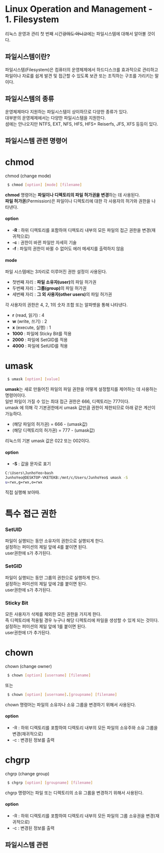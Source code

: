 # Linux Operation and Management - 1. Filesystem
리눅스 운영과 관리 첫 번째 시간~~강의도 아니고~~에는 파일시스템에 대해서 알아볼 것이다.

## 파일시스템이란?
파일시스템(Filesystem)은 컴퓨터의 운영체제에서 하드디스크를 효과적으로 관리하고 파일이나 자료를 쉽게 발견 및 접근할 수 있도록 보관 또는 조직하는 구조를 가리키는 말이다.</br>

## 파일시스템의 종류
운영체제마다 지원하는 파일시스템이 상이하므로 다양한 종류가 있다.</br>대부분의 운영체제에서는 다양한 파일시스템을 지원한다.</br>
셤에는 안나오지만 NTFS, EXT, NFS, HFS, HFS+ Reiserfs, JFS, XFS 등등이 있다.

## 파일시스템 관련 명령어

# chmod
chmod (change mode)
```bash
 $ chmod [option] [mode] [filename]
```
<strong>chmod</strong> 명령어는 <strong>파일이나 디렉토리의 파일 허가권을 변경</strong>하는 데 사용된다.</br>
<strong>파일 허가권</strong>(Permission)은 파일이나 디렉토리에 대한 각 사용자의 허가와 권한을 나타낸다.</br>

#### option

- <strong>-R</strong> : 하위 디렉토리를 포함하여 디렉토리 내부의 모든 파일의 접근 권한을 변경(재귀적으로)
- <strong>-c</strong> : 권한이 바뀐 파일만 자세히 기술
- <strong>-f</strong> : 파일의 권한이 바뀔 수 없어도 에러 메세지를 출력하지 않음

#### mode
파일 시스템에는 3자리로 이루어진 권한 설정이 사용된다.

- 첫번째 자리 : <strong>파일 소유자(user)</strong>의 파일 허가권
- 두번째 자리 : <strong>그룹(group)</strong>의 파일 허가권
- 세번째 자리 : <strong>그 외 사용자(other users)</strong>의 파일 허가권

각 사용자의 권한은 4, 2, 1의 숫자 조합 또는 알파벳을 통해 나타낸다.

- <strong>r</strong> (read, 읽기) : 4
- <strong>w</strong> (write, 쓰기) : 2
- <strong>x</strong> (execute, 실행) : 1
- <strong>1000</strong> : 파일에 Sticky Bit를 적용
- <strong>2000</strong> : 파일에 SetGID를 적용
- <strong>4000</strong> : 파일에 SetUID를 적용

# umask
```bash
 $ umask [option] [value]
```
<strong>umask</strong>는 새로 만들어진 파일의 파일 권한을 어떻게 설정할지를 제어하는 데 사용하는 명령어이다.</br>
일반 파일이 가질 수 있는 최대 접근 권한은 666, 디렉토리는 777이다. </br>
umask 에 의해 각 기본권한에서 umask 값만큼 권한이 제한되므로 아래 같은 계산이 가능하다.</br>

- (해당 파일의 허가권) = 666 - (umask값)
- (해당 디렉토리의 허가권) = 777 - (umask값)

리눅스의 기본 umask 값은 022 또는 002이다.

#### option

- <strong>-S</strong> : 값을 문자로 표기

```bash
C:\Users\JunhoYeo>bash
JunhoYeo@DESKTOP-VKETEKB:/mnt/c/Users/JunhoYeo$ umask -S
u=rwx,g=rwx,o=rwx
```
직접 실행해 보아따.

# 특수 접근 권한
### SetUID
파일이 실행되는 동안 소유자의 권한으로 실행되게 한다.</br>
설정하는 퍼미션의 제일 앞에 4를 붙이면 된다. </br>
user권한에 s가 추가된다.

### SetGID
파일이 실행되는 동안 그룹의 권한으로 실행하게 한다.</br>
설정하는 퍼미션의 제일 앞에 2를 붙이면 된다. </br>
user권한에 s가 추가된다.

### Sticky Bit
모든 사용자가 삭제를 제외한 모든 권한을 가지게 한다.</br>
즉 디렉토리에 적용될 경우 누구나 해당 디렉토리에 파일을 생성할 수 있게 되는 것이다.</br>
설정하는 퍼미션의 제일 앞에 1를 붙이면 된다. </br>
user권한에 t가 추가된다.

# chown
chown (change owner)
```bash
 $ chown [option] [username] [filename]
```
또는
```bash
 $ chown [option] [username].[groupname] [filename]
```
chown 명령어는 파일의 소유자나 소유 그룹을 변경하기 위해서 사용된다.

#### option
- -R : 하위 디렉토리를 포함하여 디렉토리 내부의 모든 파일의 소유주와 소유 그룹을 변경(재귀적으로)
- -c : 변경된 정보를 출력

# chgrp
chgrp (change group)
```bash
 $ chgrp [option] [groupname] [filename]
```
chgrp 명령어는 파일 또는 디렉토리의 소유 그룹을 변경하기 위해서 사용된다.

#### option
- -R : 하위 디렉토리를 포함하여 디렉토리 내부의 모든 파일의 그룹 소유권을 변경(재귀적으로)
- -c : 변경된 정보를 출력

## 파일시스템 관련
#
